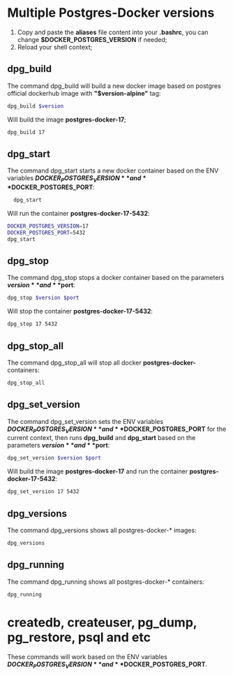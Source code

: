 # Multiple Postgres-Docker versions

1. Copy and paste the **aliases** file content into your **.bashrc**, you can change **$DOCKER_POSTGRES_VERSION** if needed;
2. Reload your shell context;

## dpg_build

The command dpg_build will build a new docker image based on postgres official dockerhub image with **"$version-alpine"** tag:

```sh
dpg_build $version
```
Will build the image **postgres-docker-17**;

```sh
dpg_build 17 
```

## dpg_start

The command dpg_start starts a new docker container based on the ENV variables **$DOCKER_POSTGRES_VERSION** and **$DOCKER_POSTGRES_PORT**:

```sh
  dpg_start
```

Will run the container **postgres-docker-17-5432**:

```sh
DOCKER_POSTGRES_VERSION=17
DOCKER_POSTGRES_PORT=5432
dpg_start 
```

## dpg_stop

The command dpg_stop stops a docker container based on the parameters **$version** and **$port**:

```sh
dpg_stop $version $port
```
Will stop the container **postgres-docker-17-5432**:

```sh
dpg_stop 17 5432 

```

## dpg_stop_all

The command dpg_stop_all will stop all docker **postgres-docker-** containers:

```sh
dpg_stop_all
```

## dpg_set_version

The command dpg_set_version sets the ENV variables **$DOCKER_POSTGRES_VERSION** and **$DOCKER_POSTGRES_PORT** for the current context, then runs **dpg_build** and **dpg_start** based on the parameters **$version** and **$port**:

```sh
dpg_set_version $version $port
```
Will build the image **postgres-docker-17** and run the container **postgres-docker-17-5432**:

```sh
dpg_set_version 17 5432 

```

## dpg_versions

The command dpg_versions shows all postgres-docker-* images:

```sh
dpg_versions
```

## dpg_running

The command dpg_running shows all postgres-docker-* containers:

```sh
dpg_running
```
# createdb, createuser, pg_dump, pg_restore, psql and etc

These commands will work based on the ENV variables **$DOCKER_POSTGRES_VERSION** and **$DOCKER_POSTGRES_PORT**.
